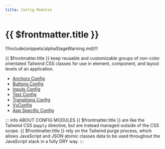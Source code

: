 ```yaml
---
title: Config Modules
---
```


<script setup>
    import DocsPackageVersion from '../../../src/views/compos/DocsPackageVersion.vue'
</script>





# {{ $frontmatter.title }}

!!!include(snippets/alphaStageWarning.md)!!!

{{ $frontmatter.title }} keep reusable and customizable groups of non-color orientated Tailwind CSS classes for use in element, component, and layout levels of an application.



* [Anchors Config](/modules/configs/anchors)
* [Buttons Config](/modules/configs/buttons)
* [Inputs Config](/modules/configs/inputs)
* [Text Config](/modules/configs/text)
* [Transitions Config](/modules/configs/transitions)
* [VvConfig](/modules/configs/vv-config)
* [App Specific Config](/modules/configs/app-specific-config)



::: info ABOUT CONFIG MODULES
{{ $frontmatter.title }} are like the Tailwind CSS `@apply` directive, but are instead managed outside of the CSS scope. {{ $frontmatter.title }} rely on the Tailwind purge process, which allows JavaScript and JSON atomic classes data to be used throughout the JavaScript stack in a fully DRY way.
:::








<DocsPackageVersion/>
